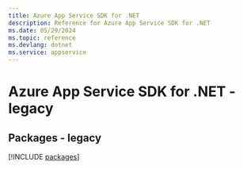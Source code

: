 ```yaml
---
title: Azure App Service SDK for .NET
description: Reference for Azure App Service SDK for .NET
ms.date: 05/29/2024
ms.topic: reference
ms.devlang: dotnet
ms.service: appservice
---
```

# Azure App Service SDK for .NET - legacy
## Packages - legacy
[!INCLUDE [packages](app-service-index.md)]
